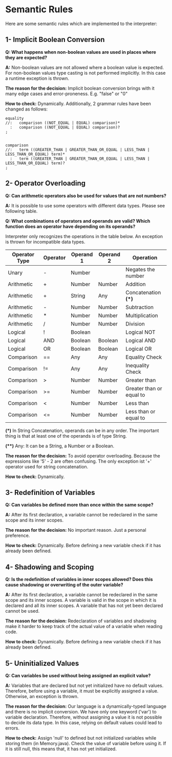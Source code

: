 # Semantic Rules

Here are some semantic rules which are implemented to the interpreter:

## 1- Implicit Boolean Conversion

**Q: What happens when non-boolean values are used in places where they are expected?**

**A:** Non-boolean values are not allowed where a boolean value is expected. For non-boolean values type casting is not performed implicitly. In this case a runtime exception is thrown.

**The reason for the decision:** Implicit boolean conversion brings with it many edge cases and error-proneness. E.g. "false" or "0"

**How to check:** Dynamically. Additionally, 2 grammar rules have been changed as follows:

```
equality
//:   comparison ((NOT_EQUAL | EQUAL) comparison)*
  :   comparison ((NOT_EQUAL | EQUAL) comparison)?
;


comparison
//:   term ((GREATER_THAN | GREATER_THAN_OR_EQUAL | LESS_THAN | LESS_THAN_OR_EQUAL) term)*
  :   term ((GREATER_THAN | GREATER_THAN_OR_EQUAL | LESS_THAN | LESS_THAN_OR_EQUAL) term)?
;
```


## 2- Operator Overloading

**Q: Can arithmetic operators also be used for values that are not numbers?**

**A:** It is possible to use some operators with different data types. Please see following table.

**Q: What combinations of operators and operands are valid? Which function does an operator have depending on its operands?**

Interpreter only recognizes the operations in the table below. An exception is thrown for incompatible data types.

| **Operator Type** | **Operator** | **Operand 1** | **Operand 2** | **Operation**            |
|-------------------|--------------|---------------|--------------|--------------------------|
| Unary             | -            | Number        |              | Negates the number       |
| Arithmetic        | +            | Number        | Number       | Addition                 |
| Arithmetic        | +            | String        | Any          | Concatenation **(\*)**   |
| Arithmetic        | -            | Number        | Number       | Subtraction              |
| Arithmetic        | *            | Number        | Number       | Multiplication           |
| Arithmetic        | /            | Number        | Number       | Division                 |
| Logical           | !            | Boolean       |             | Logical NOT              |
| Logical           | AND          | Boolean       | Boolean      | Logical AND              |
| Logical           | OR           | Boolean       | Boolean      | Logical OR               |
| Comparison        | ==           | Any           | Any          | Equality Check           |
| Comparison        | !=           | Any           | Any          | Inequality Check         |
| Comparison        | \>           | Number        | Number       | Greater than             |
| Comparison        | \>=          | Number        | Number       | Greater than or equal to |
| Comparison        | <            | Number        | Number       | Less than                |
| Comparison        | <=           | Number        | Number       | Less than or equal to    |

**(\*)** In String Concatenation, operands can be in any order. The important thing is that at least one of the operands is of type String.

**(\*\*)** Any: It can be a String, a Number or a Boolean.


**The reason for the decision:** To avoid operator overloading. Because the expressions like '5' - 2 are often confusing. The only exception ist '+' operator used for string concatenation.

**How to check:** Dynamically.

## 3- Redefinition of Variables
**Q: Can variables be defined more than once within the same scope?**

**A:** After its first declaration, a variable cannot be redeclared in the same scope and its inner scopes.

**The reason for the decision:** No important reason. Just a personal preference.

**How to check:** Dynamically. Before defining a new variable check if it has already been defined.


## 4- Shadowing and Scoping
**Q: Is the redefinition of variables in inner scopes allowed? Does this cause shadowing or overwriting of the outer variable?**

**A:** After its first declaration, a variable cannot be redeclared in the same scope and its inner scopes. A variable is valid in the scope in which it is declared and all its inner scopes. A variable that has not yet been declared cannot be used.

**The reason for the decision:** Redeclaration of variables and shadowing make it harder to keep track of the actual value of a variable when reading code.

**How to check:** Dynamically. Before defining a new variable check if it has already been defined.

## 5- Uninitialized Values
**Q: Can variables be used without being assigned an explicit value?**

**A:** Variables that are declared but not yet initialized have no default values. Therefore, before using a variable, it must be explicitly assigned a value. Otherwise, an exception is thrown.

**The reason for the decision:** Our language is a dynamically-typed language and there is no implicit conversion. We have only one keyword ('var') to variable declaration. Therefore, without assigning a value it is not possible to decide its data type. In this case, relying on default values could lead to errors.  

**How to check:** Assign 'null' to defined but not initialized variables while storing them (in Memory.java). Check the value of variable before using it. If it is still null, this means that, it has not yet initialized. 